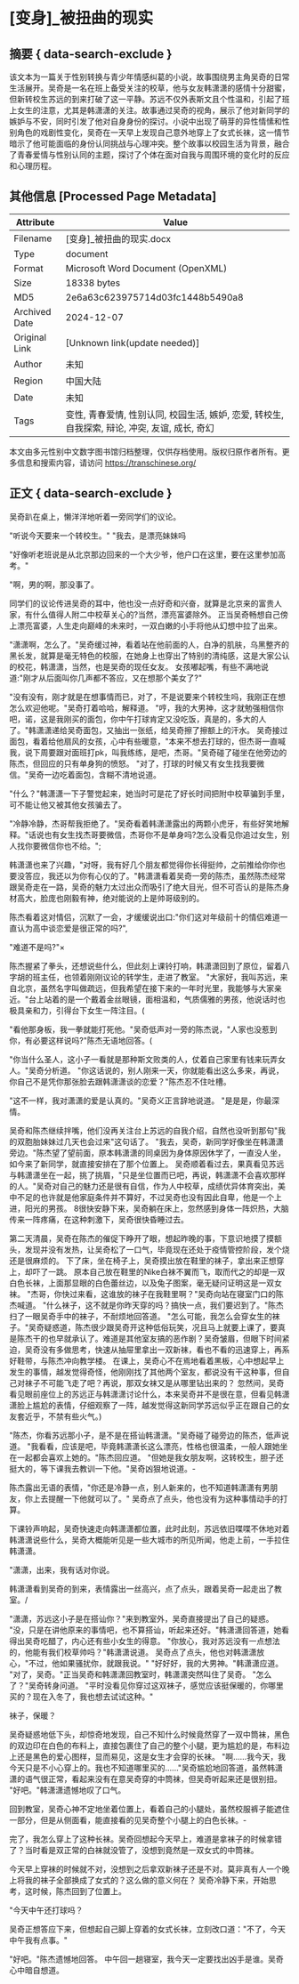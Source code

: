 # [变身]_被扭曲的现实



## 摘要  { data-search-exclude }

<!-- tcd_abstract -->
该文本为一篇关于性别转换与青少年情感纠葛的小说，故事围绕男主角吴奇的日常生活展开。吴奇是一名在班上备受关注的校草，他与女友韩潇潇的感情十分甜蜜，但新转校生苏远的到来打破了这一平静。苏远不仅外表斯文且个性温和，引起了班上女生的注意，尤其是韩潇潇的关注。故事通过吴奇的视角，展示了他对新同学的嫉妒与不安，同时引发了他对自身身份的探讨。小说中出现了萌芽的异性情愫和性别角色的戏剧性变化，吴奇在一天早上发现自己意外地穿上了女式长袜，这一情节暗示了他可能面临的身份认同挑战与心理冲突。整个故事以校园生活为背景，融合了青春爱情与性别认同的主题，探讨了个体在面对自我与周围环境的变化时的反应和心理历程。

<!-- tcd_abstract_end -->

## 其他信息 [Processed Page Metadata]

| Attribute       | Value                                  |
|-----------------|----------------------------------------|
| Filename        | [变身]_被扭曲的现实.docx                             |
| Type            | document                                 |
| Format          | Microsoft Word Document (OpenXML)                               |
| Size            | 18338 bytes                           |
| MD5             | 2e6a63c623975714d03fc1448b5490a8                                  |
| Archived Date   | 2024-12-07                             |
| Original Link   | [Unknown link(update needed)]                         |
| Author          | 未知                               |
| Region          | 中国大陆                               |
| Date            | 未知                                 |
| Tags            | 变性, 青春爱情, 性别认同, 校园生活, 嫉妒, 恋爱, 转校生, 自我探索, 辩论, 冲突, 友谊, 成长, 奇幻                                 |

本文由多元性别中文数字图书馆归档整理，仅供存档使用。版权归原作者所有。更多信息和搜索内容，请访问 <https://transchinese.org/>


## 正文 { data-search-exclude }

<!-- tcd_main_text -->
吴奇趴在桌上，懒洋洋地听着一旁同学们的议论。

"听说今天要来一个转校生。" "我去，是漂亮妹妹吗

"好像听老班说是从北京那边回来的一个大少爷，他户口在这里，要在这里参加高考。"

"啊，男的啊，那没事了。

同学们的议论传进吴奇的耳中，他也没一点好奇和兴奋，就算是北京来的富贵人家，有什么值得人附二中校草关心的?当然，漂亮富婆除外。 正当吴奇畅想自己傍上漂亮富婆，人生走向巅峰的未来时，一双白嫩的小手将他从幻想中拉了出来。

"潇潇啊，怎么了。"吴奇缓过神，看着站在他前面的人，白净的肌肤，乌黑整齐的黑长发，就算是毫无特色的校服，在她身上也穿出了特别的清纯感，这是大家公认的校花，韩潇潇，当然，也是吴奇的现任女友。 女孩嘟起嘴，有些不满地说道:"刚才从后面叫你几声都不答应，又在想那个美女了?"

"没有没有，刚才就是在想事情而已，对了，不是说要来个转校生吗，我刚正在想怎么欢迎他呢。"吴奇打着哈哈，解释道。 "哼，我的大男神，这才就勉强相信你吧，诺，这是我刚买的面包，你中午打球肯定又没吃饭，真是的，多大的人了。"韩潇潇递给吴奇面包，又抽出一张纸，给吴奇擦了擦额上的汗水。 吴奇接过面包，看着给他扇风的女孩，心中有些暖意，"本来不想去打球的，但杰哥一直喊我，说下周要跟对面班打pk，叫我练练，是吧，杰哥。"吴奇碰了碰坐在他旁边的陈杰，但回应的只有单身狗的愤怒。 "对了，打球的时候又有女生找我要微信。"吴奇一边吃着面包，含糊不清地说道。

"什么？"韩潇潇一下子警觉起来，她当时可是花了好长时间把附中校草骗到手里，可不能让他又被其他女孩骗去了。

"冷静冷静，杰哥帮我拒绝了。"吴奇看着韩潇潇露出的两颗小虎牙，有些好笑地解释。"话说也有女生找杰哥要微信，杰哥你不是单身吗?怎么没看见你追过女生，别人找你要微信你也不给。";

韩潇潇也来了兴趣，"对呀，我有好几个朋友都觉得你长得挺帅，之前推给你你也要没答应，我还以为你有心仪的了。"韩潇潇看着吴奇一旁的陈杰，虽然陈杰经常跟吴奇走在一路，吴奇的魅力太过出众而吸引了绝大目光，但不可否认的是陈杰身材高大，脸庞也刚毅有神，绝对能说的上是帅哥级别的。

陈杰看着这对情侣，沉默了一会，才缓缓说出口:"你们这对年级前十的情侣难道一直认为高中谈恋爱是很正常的吗?",

"难道不是吗?"×

陈杰握紧了拳头，还想说些什么，但此刻上课铃打响，韩潇潇回到了原位，留着八字胡的班主任，也领着刚刚议论的转学生，走进了教室。 "大家好，我叫苏远，来自北京，虽然名字叫做疏远，但我希望在接下来的一年时光里，我能够与大家亲近。"台上站着的是一个戴着金丝眼镜，面相温和，气质儒雅的男孩，他说话时也极具亲和力，引得台下女生一阵注目。(

"看他那身板，我一拳就能打死他。"吴奇低声对一旁的陈杰说，"人家也没惹到你，有必要这样说吗?"陈杰无语地回答。(

"你当什么圣人，这小子一看就是那种斯文败类的人，仗着自己家里有钱来玩弄女人。"吴奇分析道。 "你这话说的，别人刚来一天，你就能看出这么多来，再说，你自己不是凭你那张脸去跟韩潇潇谈的恋爱？"陈杰忍不住吐槽。

"这不一样，我对潇潇的爱是认真的。"吴奇义正言辞地说道。 "是是是，你最深情。

吴奇和陈杰继续拌嘴，他们没再关注台上苏远的自我介绍，自然也没听到那句"我的双胞胎妹妹过几天也会过来"这句话了。 "我去，吴奇，新同学好像坐在韩潇潇旁边。"陈杰望了望前面，原本韩潇潇的同桌因为身体原因休学了，一直没人坐，如今来了新同学，就直接安排在了那个位置上。 吴奇顺着看过去，果真看见苏远与韩潇潇坐在一起，挑了挑眉，"只是坐位置而已吧，再说，韩潇潇不会喜欢那样的人。"吴奇对自己的魅力还是很有自信，作为人中校草，成绩优异体育突出，美中不足的也许就是他家庭条件并不算好，不过吴奇也没有因此自卑，他是一个上进，阳光的男孩。 8很快安静下来，吴奇躺在床上，忽然感到身体一阵炽热，大脑传来一阵疼痛，在这种刺激下，吴奇很快昏睡过去。

第二天清晨，吴奇在陈杰的催促下睁开了眼，想起昨晚的事，下意识地摸了摸额头，发现并没有发热，让吴奇松了一口气，毕竟现在还处于疫情管控阶段，发个烧还是很麻烦的。 下了床，坐在椅子上，吴奇摸出放在鞋里的袜子，拿出来正想穿上，却吓了一跳。 原本自己放在鞋里的Nike白袜不翼而飞，取而代之的却是一双白色长袜，上面那显眼的白色蕾丝边，以及兔子图案，毫无疑问证明这是一双女袜。 "杰哥，你快过来看，这谁放的袜子在我鞋里啊？"吴奇向站在寝室门口的陈杰喊道。 "什么袜子，这不就是你昨天穿的吗？搞快一点，我们要迟到了。"陈杰扫了一眼吴奇手中的袜子，不耐烦地回答道。 "怎么可能，我怎么会穿女生的袜子。"吴奇疑惑道，陈杰很少跟吴奇开这种低俗玩笑，况且马上就要上课了，要真是陈杰干的也早就承认了。难道是其他室友搞的恶作剧？吴奇皱眉，但眼下时间紧迫，吴奇没有多做思考，快速从抽屉里拿出一双新袜，看也不看的迅速穿上，再系好鞋带，与陈杰冲向教学楼。 在课上，吴奇心不在焉地看着黑板，心中想起早上发生的事情，越发觉得奇怪，他刚刚找了其他两个室友，都说没有干这种事，但自己对袜子不可能飞走了吧？再说，那双女袜又是从哪里钻出来的？ 忽然间，吴奇看见眼前座位上的苏远正与韩潇潇讨论什么，本来吴奇并不是很在意，但看见韩潇潇脸上尴尬的表情，仔细观察了一阵，越发觉得这新同学苏远似乎正在跟自己的女友套近乎，不禁有些火气。)

"陈杰，你看苏远那小子，是不是在搭讪韩潇潇。"吴奇碰了碰旁边的陈杰，低声说道。 "我看看，应该是吧，毕竟韩潇潇长这么漂亮，性格也很温柔，一般人跟她坐在一起都会喜欢上她的。"陈杰回应道。 "但她是我女朋友啊，这转校生，胆子还挺大的，等下课我去教训一下他。"吴奇凶狠地说道。-

陈杰露出无语的表情，"你还是冷静一点，别人新来的，也不知道韩潇潇有男朋友，你上去提醒一下他就可以了。" 吴奇点了点头，他也没有为这种事情动手的打算。

下课铃声响起，吴奇快速走向韩潇潇都位置，此时此刻，苏远依旧喋喋不休地对着韩潇潇说些什么，吴奇大概能听见是一些大城市的所见所闻，他走上前，一手拉住韩潇潇。 

"潇潇，出来，我有话对你说。

韩潇潇看到吴奇的到来，表情露出一丝高兴，点了点头，跟着吴奇一起走出了教室。/

"潇潇，苏远这小子是在搭讪你？"来到教室外，吴奇直接提出了自己的疑惑。 "没，只是在讲他原来的事情吧，也不算搭讪，听起来还好。"韩潇潇回答道，她看得出吴奇吃醋了，内心还有些小女生的得意。 "你放心，我对苏远没有一点想法的，他能有我们校草帅吗？"韩潇潇说道。 吴奇点了点头，他也对韩潇潇放心，"不过，他如果骚扰你，就跟我说。" "好好好，我的大男神。"韩潇潇应道。 "对了，吴奇。"正当吴奇和韩潇潇回教室时，韩潇潇突然叫住了吴奇。 "怎么了？"吴奇转身问道。 "平时没看见你穿过这双袜子，感觉应该挺保暖的，你哪里买的？现在入冬了，我也想去试试这种。"

袜子，保暖？

吴奇疑惑地低下头，却惊奇地发现，自己不知什么时候竟然穿了一双中筒袜，黑色的双边印在白色的布料上，直接包裹住了自己的整个小腿，更为尴尬的是，布料边上还是黑色的爱心图样，显而易见，这是女生才会穿的长袜。 "啊......我今天，我今天只是不小心穿上的。我也不知道哪里买的......"吴奇尴尬地回答道，虽然韩潇潇的语气很正常，看起来没有在意吴奇穿的中筒袜，但吴奇听起来还是很别扭。 "好吧。"韩潇潇遗憾地叹了口气。

回到教室，吴奇心神不定地坐着位置上，看着自己的小腿处，虽然校服裤子能遮住一部分，但是从侧面看，能直接看的见吴奇整个小腿上的白色长袜。-

完了，我怎么穿上了这种长袜。吴奇回想起今天早上，难道是拿袜子的时候拿错了？当时看是双正常的白袜就没管了，没想到竟然是一双女式的中筒袜。

今天早上穿袜的时候就不对，没想到之后拿双新袜子还是不对。莫非真有人一个晚上将我的袜子全部换成了女式的？这么做的意义何在？ 吴奇冷静下来，开始思考，这时候，陈杰回到了位置上。

"今天中午还打球吗？

吴奇正想答应下来，但想起自己脚上穿着的女式长袜，立刻改口道："不了，今天中午我有点事。"

"好吧。"陈杰遗憾地回答。 中午回一趟寝室，我今天一定要找出凶手是谁。吴奇心中暗自想道。
<!-- tcd_main_text_end -->

